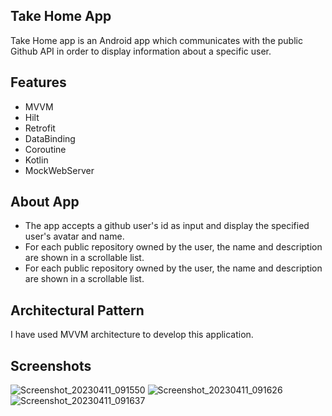 
## Take Home App

Take Home app is an Android app which communicates with the public Github API in order to display information about a specific user.


## Features
- MVVM
- Hilt
- Retrofit
- DataBinding
- Coroutine
- Kotlin
- MockWebServer 


## About App

- The app accepts a github user's id as input and display the specified user's avatar and name.
- For each public repository owned by the user, the name and description are shown in a scrollable list.
- For each public repository owned by the user, the name and description are shown in a scrollable list.



## Architectural Pattern

I have used MVVM architecture to develop this application.

## Screenshots

![Screenshot_20230411_091550](https://user-images.githubusercontent.com/130409595/231174723-c09385ad-c349-405e-b4c7-18aa3de8949f.png)
![Screenshot_20230411_091626](https://user-images.githubusercontent.com/130409595/231174725-92e0e886-6c0c-4eee-970f-fada8db09969.png)
![Screenshot_20230411_091637](https://user-images.githubusercontent.com/130409595/231174729-77f46a54-73d9-401d-8a37-4a2a97a94c17.png)
